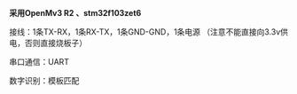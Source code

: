  **采用OpenMv3 R2 、stm32f103zet6**

接线：1条TX-RX，1条RX-TX，1条GND-GND，1条电源
（注意不能直接向3.3v供电，否则直接烧板子）

串口通信：UART

数字识别：模板匹配



